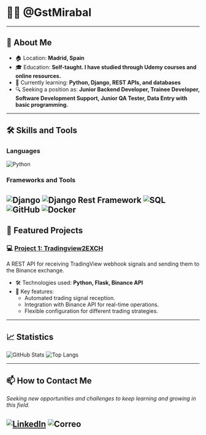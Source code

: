 # 👨‍💻 @GstMirabal
---
## 🎯 About Me  
- 🏠 Location: **Madrid, Spain**  
- 🎓 Education: **Self-taught. I have studied through Udemy courses and online resources.**  
- 🌱 Currently learning: **Python, Django, REST APIs, and databases**  
- 🔍 Seeking a position as: **Junior Backend Developer, Trainee Developer, Software Development Support, Junior QA Tester, Data Entry with basic programming.**
---

## 🛠️ Skills and Tools  

### Languages  
![Python](https://img.shields.io/badge/Python-3.12-blue?style=flat&logo=python)

### Frameworks and Tools  
![Django](https://img.shields.io/badge/Django-4.2-green?style=flat&logo=django)    ![Django Rest Framework](https://img.shields.io/badge/Django%20Rest%20Framework-3.14-blue?style=flat&logo=django)    ![SQL](https://img.shields.io/badge/SQL-Database-blue?style=flat&logo=postgresql)  
![GitHub](https://img.shields.io/badge/GitHub-Platform-black?style=flat&logo=github)    ![Docker](https://img.shields.io/badge/Docker-Container-blue?style=flat&logo=docker)
---

## 🚀 Featured Projects  

### 💻 [Project 1: Tradingview2EXCH](https://github.com/GstMirabal/Tradingview2EXCH)  
A REST API for receiving TradingView webhook signals and sending them to the Binance exchange.  
- 🛠️ Technologies used: **Python, Flask, Binance API**  
- 🌟 Key features:  
  - Automated trading signal reception.  
  - Integration with Binance API for real-time operations.  
  - Flexible configuration for different trading strategies.  

---

## 📈 Statistics  

![GitHub Stats](https://github-readme-stats.vercel.app/api?username=GstMirabal&show_icons=true&theme=radical) ![Top Langs](https://github-readme-stats.vercel.app/api/top-langs/?username=GstMirabal&layout=compact&theme=radical)  

---

## 📫 How to Contact Me  

*Seeking new opportunities and challenges to keep learning and growing in this field.*

[![LinkedIn](https://img.shields.io/badge/LinkedIn-Connect-blue?style=flat&logo=linkedin)](https://www.linkedin.com/in/gustavo-adolfo-mirabal-suarez-ab2738127/)    ![Correo](https://img.shields.io/badge/Email-gst.mirabal%40gmail.com-red?style=flat&logo=gmail)
---
